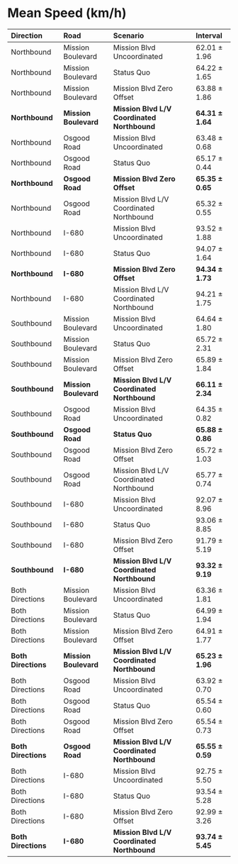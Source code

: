 # Mean Speed (km/h)

| Direction           | Road                  | Scenario                                    | Interval         |
|:--------------------|:----------------------|:--------------------------------------------|:-----------------|
| Northbound          | Mission Boulevard     | Mission Blvd Uncoordinated                  | 62.01 ± 1.96     |
| Northbound          | Mission Boulevard     | Status Quo                                  | 64.22 ± 1.65     |
| Northbound          | Mission Boulevard     | Mission Blvd Zero Offset                    | 63.88 ± 1.86     |
| **Northbound**      | **Mission Boulevard** | **Mission Blvd L/V Coordinated Northbound** | **64.31 ± 1.64** |
| Northbound          | Osgood Road           | Mission Blvd Uncoordinated                  | 63.48 ± 0.68     |
| Northbound          | Osgood Road           | Status Quo                                  | 65.17 ± 0.44     |
| **Northbound**      | **Osgood Road**       | **Mission Blvd Zero Offset**                | **65.35 ± 0.65** |
| Northbound          | Osgood Road           | Mission Blvd L/V Coordinated Northbound     | 65.32 ± 0.55     |
| Northbound          | I-680                 | Mission Blvd Uncoordinated                  | 93.52 ± 1.88     |
| Northbound          | I-680                 | Status Quo                                  | 94.07 ± 1.64     |
| **Northbound**      | **I-680**             | **Mission Blvd Zero Offset**                | **94.34 ± 1.73** |
| Northbound          | I-680                 | Mission Blvd L/V Coordinated Northbound     | 94.21 ± 1.75     |
| Southbound          | Mission Boulevard     | Mission Blvd Uncoordinated                  | 64.64 ± 1.80     |
| Southbound          | Mission Boulevard     | Status Quo                                  | 65.72 ± 2.31     |
| Southbound          | Mission Boulevard     | Mission Blvd Zero Offset                    | 65.89 ± 1.84     |
| **Southbound**      | **Mission Boulevard** | **Mission Blvd L/V Coordinated Northbound** | **66.11 ± 2.34** |
| Southbound          | Osgood Road           | Mission Blvd Uncoordinated                  | 64.35 ± 0.82     |
| **Southbound**      | **Osgood Road**       | **Status Quo**                              | **65.88 ± 0.86** |
| Southbound          | Osgood Road           | Mission Blvd Zero Offset                    | 65.72 ± 1.03     |
| Southbound          | Osgood Road           | Mission Blvd L/V Coordinated Northbound     | 65.77 ± 0.74     |
| Southbound          | I-680                 | Mission Blvd Uncoordinated                  | 92.07 ± 8.96     |
| Southbound          | I-680                 | Status Quo                                  | 93.06 ± 8.85     |
| Southbound          | I-680                 | Mission Blvd Zero Offset                    | 91.79 ± 5.19     |
| **Southbound**      | **I-680**             | **Mission Blvd L/V Coordinated Northbound** | **93.32 ± 9.19** |
| Both Directions     | Mission Boulevard     | Mission Blvd Uncoordinated                  | 63.36 ± 1.81     |
| Both Directions     | Mission Boulevard     | Status Quo                                  | 64.99 ± 1.94     |
| Both Directions     | Mission Boulevard     | Mission Blvd Zero Offset                    | 64.91 ± 1.77     |
| **Both Directions** | **Mission Boulevard** | **Mission Blvd L/V Coordinated Northbound** | **65.23 ± 1.96** |
| Both Directions     | Osgood Road           | Mission Blvd Uncoordinated                  | 63.92 ± 0.70     |
| Both Directions     | Osgood Road           | Status Quo                                  | 65.54 ± 0.60     |
| Both Directions     | Osgood Road           | Mission Blvd Zero Offset                    | 65.54 ± 0.73     |
| **Both Directions** | **Osgood Road**       | **Mission Blvd L/V Coordinated Northbound** | **65.55 ± 0.59** |
| Both Directions     | I-680                 | Mission Blvd Uncoordinated                  | 92.75 ± 5.50     |
| Both Directions     | I-680                 | Status Quo                                  | 93.54 ± 5.28     |
| Both Directions     | I-680                 | Mission Blvd Zero Offset                    | 92.99 ± 3.26     |
| **Both Directions** | **I-680**             | **Mission Blvd L/V Coordinated Northbound** | **93.74 ± 5.45** |